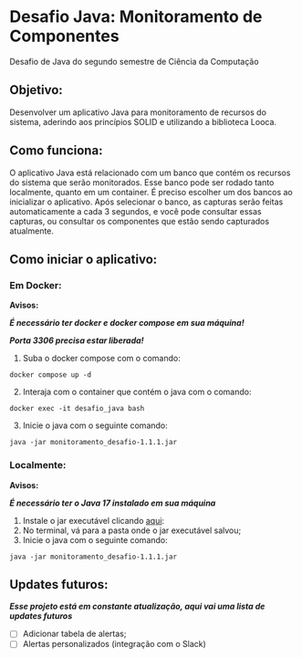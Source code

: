 # Desafio Java: Monitoramento de Componentes
Desafio de Java do segundo semestre de Ciência da Computação

## Objetivo:
Desenvolver um aplicativo Java para monitoramento de recursos do sistema, aderindo aos princípios SOLID e utilizando a biblioteca Looca.

## Como funciona:
O aplicativo Java está relacionado com um banco que contém os recursos do sistema que serão monitorados. Esse banco pode ser rodado tanto localmente, quanto em um container.
É preciso escolher um dos bancos ao inicializar o aplicativo. Após selecionar o banco, as capturas serão feitas automaticamente a cada 3 segundos, e você pode consultar essas capturas, ou consultar os componentes que estão sendo capturados atualmente.

## Como iniciar o aplicativo:
### Em Docker:

**Avisos:**

***É necessário ter docker e docker compose em sua máquina!***

***Porta 3306 precisa estar liberada!***

  1. Suba o docker compose com o comando:
```
docker compose up -d
```

  2. Interaja com o container que contém o java com o comando:
```
docker exec -it desafio_java bash
```

  3. Inicie o java com o seguinte comando:
```
java -jar monitoramento_desafio-1.1.1.jar
```

### Localmente:
**Avisos:**

***É necessário ter o Java 17 instalado em sua máquina***

  1. Instale o jar executável clicando [aqui]():
  2. No terminal, vá para a pasta onde o jar executável salvou;
  3. Inicie o java com o seguinte comando:
```
java -jar monitoramento_desafio-1.1.1.jar
```

## Updates futuros:
***Esse projeto está em constante atualização, aqui vai uma lista de updates futuros***
  - [ ] Adicionar tabela de alertas;
  - [ ] Alertas personalizados (integração com o Slack)
